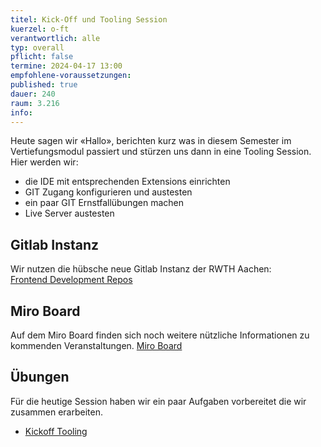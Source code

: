 ```yaml
---
titel: Kick-Off und Tooling Session
kuerzel: o-ft
verantwortlich: alle
typ: overall
pflicht: false
termine: 2024-04-17 13:00
empfohlene-voraussetzungen: 
published: true
dauer: 240
raum: 3.216
info:
---
```


Heute sagen wir «Hallo», berichten kurz was in diesem Semester im Vertiefungsmodul passiert und stürzen uns dann in eine Tooling Session. Hier werden wir:
- die IDE mit entsprechenden Extensions einrichten
- GIT Zugang konfigurieren und austesten
- ein paar GIT Ernstfallübungen machen
- Live Server austesten

## Gitlab Instanz
Wir nutzen die hübsche neue Gitlab Instanz der RWTH Aachen:  
[Frontend Development Repos](https://git-ce.rwth-aachen.de/micgn/webdev/frontend-development)

## Miro Board
Auf dem Miro Board finden sich noch weitere nützliche Informationen zu kommenden Veranstaltungen.
[Miro Board](https://miro.com/app/board/o9J_lJoMH-4=/)

## Übungen
Für die heutige Session haben wir ein paar Aufgaben vorbereitet die wir zusammen erarbeiten.

- [Kickoff Tooling](../../assignments/tooling-1/)
